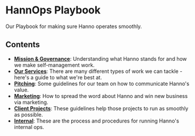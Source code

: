 # HannOps Playbook

Our Playbook for making sure Hanno operates smoothly.

## Contents

- **[Mission & Governance](/playbooks/ops/mission)**: Understanding what Hanno stands for and how we make self-management work. 
- **[Our Services](/playbooks/ops/services)**: There are many different types of work we can tackle - here's a guide to what we're best at.
- **[Pitching](/playbooks/ops/pitching)**: Some guidelines for our team on how to communicate Hanno's value.
- **[Marketing](/playbooks/ops/marketing)**: How to spread the word about Hanno and win new business via marketing.
- **[Client Projects](/playbooks/ops/clients)**: These guidelines help those projects to run as smoothly as possible.
- **[Internal](/playbooks/ops/internal)**: These are the process and procedures for running Hanno's internal ops.
